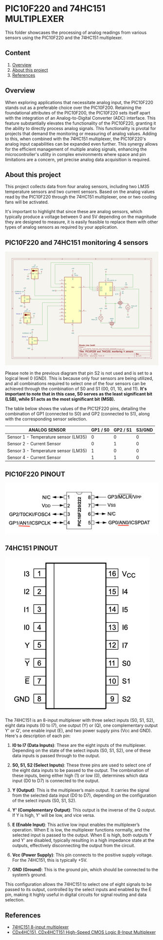 # PIC10F220 and 74HC151 MULTIPLEXER 

This folder showcases the processing of analog readings from various sensors using the PIC10F220 and the 74HC151 multiplexer.


## Content

1. [Overview](#overview)
2. [About this project](#about-this-project)
8. [References](#references)



## Overview

When exploring applications that necessitate analog input, the PIC10F220 stands out as a preferable choice over the PIC10F200. Retaining the foundational attributes of the PIC10F200, the PIC10F220 sets itself apart with the integration of an Analog-to-Digital Converter (ADC) interface. This feature substantially elevates the functionality of the PIC10F220, granting it the ability to directly process analog signals. This functionality is pivotal for projects that demand the monitoring or measuring of analog values. Adding to this, when combined with the 74HC151 multiplexer, the PIC10F220's analog input capabilities can be expanded even further. This synergy allows for the efficient management of multiple analog signals, enhancing the microcontroller's utility in complex environments where space and pin limitations are a concern, yet precise analog data acquisition is required.


## About this project 

This project collects data from four analog sensors, including two LM35 temperature sensors and two current sensors. Based on the analog values read by the PIC10F220 through the 74HC151 multiplexer, one or two cooling fans will be activated.

It's important to highlight that since these are analog sensors, which typically produce a voltage between 0 and 5V depending on the magnitude they are designed to measure, it is easily feasible to replace them with other types of analog sensors as required by your application.


## PIC10F220 and 74HC151 monitoring 4 sensors


![PIC10F220 and 74HC151 monitoring 4 sensors](./SCHEMATIC_pic10f220_74hc151_4_sensors.jpg)

Please note in the previous diagram that pin S2 is not used and is set to a logical level 0 (GND). This is because only four sensors are being utilized, and all combinations required to select one of the four sensors can be achieved through the combination of S0 and S1 (00, 01, 10, and 11). **It's important to note that in this case, S0 serves as the least significant bit (LSB), while S1 acts as the most significant bit (MSB).**

The table below shows the values of the PIC12F220 pins, detailing the combination of GP1 (connected to S0) and GP2 (connected to S1), along with the corresponding sensor selection. 


|          ANALOG SENSOR                |  GP1 / S0  |  GP2 / S1 | S3/GND   |   
| --------------------------------------| ---------  | --------- | -------- |
| Sensor 1 - Temperature sensor (LM35)  |     0      |    0      |     0    |
| Sensor 2 - Current Sensor             |     0      |    1      |     0    |
| Sensor 3 - Temperature sensor (LM35)  |     1      |    0      |     0    |
| Sensor 4 - Current Sensor             |     1      |    1      |     0    |



## PIC10F220 PINOUT


![PIC10F220 PINOUT](../../../images/PIC10F220_PINOUT.png)


## 74HC151 PINOUT 

![74HC151 PINOUT](../../../images/74hc151_pinout.png)


The 74HC151 is an 8-input multiplexer with three select inputs (S0, S1, S2), eight data inputs (I0 to I7), one output (Y) or (Q), one complementary output Y' or  Q', one enable input (E), and two power supply pins (Vcc and GND). Here's a description of each pin:

1. **I0 to I7 (Data Inputs)**: These are the eight inputs of the multiplexer. Depending on the state of the select inputs (S0, S1, S2), one of these data inputs is passed through to the output.

2. **S0, S1, S2 (Select Inputs)**: These three pins are used to select one of the eight data inputs to be passed to the output. The combination of these inputs, being either high (1) or low (0), determines which data input (D0 to D7) is connected to the output.

3. **Y (Output)**: This is the multiplexer’s main output. It carries the signal from the selected data input (D0 to D7), depending on the configuration of the select inputs (S0, S1, S2).

4. **Y' (Complementary Output)**: This output is the inverse of the Q output. If Y is high, Y' will be low, and vice versa.

5. **E (Enable Input)**: This active low input enables the multiplexer’s operation. When E is low, the multiplexer functions normally, and the selected input is passed to the output. When E is high, both outputs Y and Y' are disabled, typically resulting in a high impedance state at the outputs, effectively disconnecting the output from the circuit.

6. **Vcc (Power Supply)**: This pin connects to the positive supply voltage. For the 74HC151, this is typically +5V.

7. **GND (Ground)**: This is the ground pin, which should be connected to the system’s ground.

This configuration allows the 74HC151 to select one of eight signals to be passed to its output, controlled by the select inputs and enabled by the E pin, making it highly useful in digital circuits for signal routing and data selection.

## References

* [74HC151 8-input multiplexer](https://assets.nexperia.com/documents/data-sheet/74HC_HCT151.pdf)
* [CDx4HC151, CDx4HCT151 High-Speed CMOS Logic 8-Input Multiplexer](https://www.ti.com/lit/ds/symlink/cd74hct151.pdf?ts=1711584749742)

